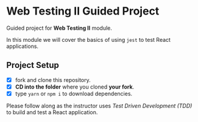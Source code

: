 # Web Testing II Guided Project

Guided project for **Web Testing II** module.

In this module we will cover the basics of using `jest` to test React applications.

## Project Setup

- [x] fork and clone this repository.
- [x] **CD into the folder** where you cloned **your fork**.
- [x] type `yarn` or `npm i` to download dependencies.

Please follow along as the instructor uses _Test Driven Development (TDD)_ to build and test a React application.
